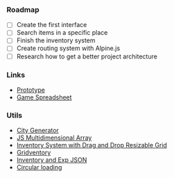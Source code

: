 ### Roadmap

- [ ] Create the first interface
- [ ] Search items in a specific place
- [ ] Finish the inventory system
- [ ] Create routing system with Alpine.js
- [ ] Research how to get a better project architecture

### Links

- [Prototype](https://www.figma.com/file/oVv5bw08M73gsRC3GLoaJO/Collapse-Game)
- [Game Spreadsheet](https://docs.google.com/spreadsheets/d/19G5VPwFvL-PDChpudt51M9IIyTIZgfCRWUyxn13xQeQ/edit)

### Utils

- [City Generator](https://watabou.itch.io/medieval-fantasy-city-generator)
- [JS Multidimensional Array](https://www.javascripttutorial.net/javascript-multidimensional-array/)
- [Inventory System with Drag and Drop Resizable Grid](https://codepen.io/MadLittleMods/pen/vmhLF)
- [Gridventory](https://codepen.io/sean_codes/details/ZREJPx)
- [Inventory and Exp JSON](https://codepen.io/punkydrewster713/pen/xZKaYB)
- [Circular loading](https://codepen.io/ademilter/pen/JDtcy)